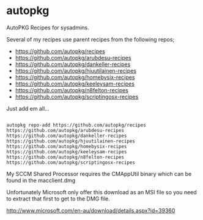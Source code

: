 autopkg
=======

AutoPKG Recipes for sysadmins.

Several of my recipes use parent recipes from the following repos;

*  https://github.com/autopkg/recipes
*  https://github.com/autopkg/arubdesu-recipes
*  https://github.com/autopkg/dankeller-recipes
*  https://github.com/autopkg/hjuutilainen-recipes
*  https://github.com/autopkg/homebysix-recipes
*  https://github.com/autopkg/keeleysam-recipes
*  https://github.com/autopkg/n8felton-recipes
*  https://github.com/autopkg/scriptingosx-recipes

Just add em all...

```

autopkg repo-add https://github.com/autopkg/recipes https://github.com/autopkg/arubdesu-recipes https://github.com/autopkg/dankeller-recipes https://github.com/autopkg/hjuutilainen-recipes https://github.com/autopkg/homebysix-recipes https://github.com/autopkg/keeleysam-recipes https://github.com/autopkg/n8felton-recipes https://github.com/autopkg/scriptingosx-recipes

```

My SCCM Shared Processor requires the CMAppUtil binary which can be found in the macclient.dmg 

Unfortunately Microsoft only offer this download as an MSI file so you need to extract that first to get to the DMG file.

http://www.microsoft.com/en-au/download/details.aspx?id=39360